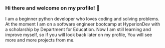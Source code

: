 ### Hi there and welcome on my profile! 👋

I am a beginner python developer who loves coding and solving problems.
At the moment I am on a software engineer bootcamp at HyperionDev with a scholarship by Department for Education.
Now I am still learning and improve myself, so if you will look back later on my profile, You will see more and more projects from me.
